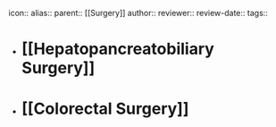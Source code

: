 icon::
alias::
parent:: [[Surgery]] 
author::
reviewer::
review-date::
tags::

- # [[Hepatopancreatobiliary Surgery]]
- # [[Colorectal Surgery]]